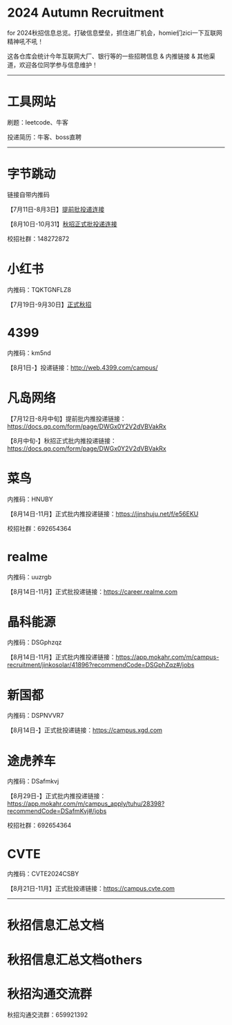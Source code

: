 #  2024 Autumn Recruitment

for 2024秋招信息总览。打破信息壁垒，抓住进厂机会，homie们zici一下互联网精神吼不吼！

这各仓库会统计今年互联网大厂、银行等的一些招聘信息 & 内推链接 & 其他渠道，欢迎各位同学参与信息维护！

------

#  工具网站

刷题：leetcode、牛客

投递简历：牛客、boss直聘

------

# 字节跳动

链接自带内推码

【7月11日-8月3日】[提前批投递连接](https://job.toutiao.com/campus/m/position?external_referral_code=S7Z85H7&type=2)

【8月10日-10月31】[秋招正式批投递连接](https://job.toutiao.com/campus/m/position?external_referral_code=S7Z85H7&type=2)

校招社群：148272872


# 小红书

内推码：TQKTGNFLZ8

【7月19日-9月30日】[正式秋招](https://job.xiaohongshu.com/m/campus)



# 4399

内推码：km5nd

【8月1日-】投递链接：http://web.4399.com/campus/ 



# 凡岛网络

【7月12日-8月中旬】提前批内推投递链接：https://docs.qq.com/form/page/DWGx0Y2V2dVBVakRx

【8月中旬-】秋招正式批内推投递链接：https://docs.qq.com/form/page/DWGx0Y2V2dVBVakRx



# 菜鸟

内推码：HNUBY

【8月14日-11月】正式批内推投递链接：https://jinshuju.net/f/e56EKU 

校招社群：692654364


# realme

内推码：uuzrgb

【8月14日-11月】正式批投递链接：https://career.realme.com


# 晶科能源

内推码：DSGphzqz

【8月14日-11月】正式批内推投递链接：https://app.mokahr.com/m/campus-recruitment/jinkosolar/41896?recommendCode=DSGphZqz#/jobs



# 新国都

内推码：DSPNVVR7

【8月14日-】正式批投递链接：https://campus.xgd.com


# 途虎养车

内推码：DSafmkvj

【8月29日-】正式批内推投递链接：https://app.mokahr.com/m/campus_apply/tuhu/28398?recommendCode=DSafmKvj#/jobs

校招社群：692654364


# CVTE

内推码：CVTE2024CSBY

【8月21日-11月】正式批投递链接：https://campus.cvte.com


------

# 秋招信息汇总文档


# 秋招信息汇总文档others


# 秋招沟通交流群

秋招沟通交流群：659921392
